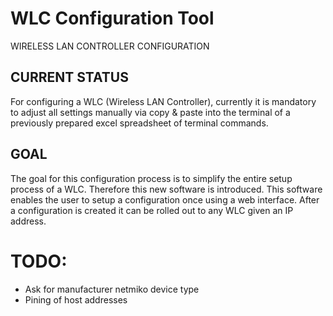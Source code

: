# WLC Configuration Tool
WIRELESS LAN CONTROLLER CONFIGURATION

## CURRENT STATUS
For configuring a WLC (Wireless LAN Controller), currently it is mandatory to adjust all settings manually via copy & paste into the terminal of a previously prepared excel spreadsheet of terminal commands.

## GOAL
The goal for this configuration process is to simplify the entire setup process of a WLC. Therefore this new software is introduced. This software enables the user to setup a configuration once using a web interface. After a configuration is created it can be rolled out to any WLC given an IP address.

# TODO:
- Ask for manufacturer netmiko device type
- Pining of host addresses
